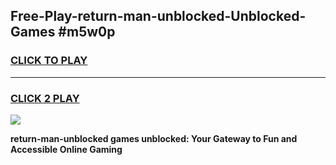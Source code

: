 
## Free-Play-return-man-unblocked-Unblocked-Games #m5w0p
<h3>
<a href="https://news.freeplayer.one?title=return-man-unblocked&ref=8M">CLICK TO PLAY</a></h3>
<hr>

<h3>
<a href="https://news.freeplayer.one?title=return-man-unblocked&ref=8M">CLICK 2 PLAY</a>
  
</h3>

<a href="https://news.freeplayer.one?title=return-man-unblocked&ref=8M"><img src="https://clearcache.store/games.png"></a>


**return-man-unblocked games unblocked: Your Gateway to Fun and Accessible Online Gaming**
